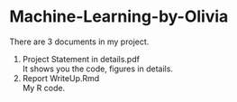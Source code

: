 # Machine-Learning-by-Olivia  
There are 3 documents in my project.   
1. Project Statement in details.pdf           
  It shows you the code, figures in details.  
2. Report WriteUp.Rmd   
  My R code.     
  
